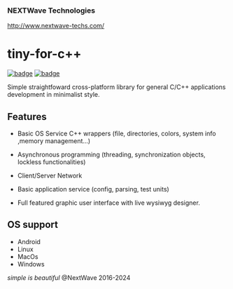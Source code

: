 ### NEXTWave Technologies
<http://www.nextwave-techs.com/>

# tiny-for-c++

[![badge](https://img.shields.io/badge/Language-C++-green)]()
[![badge](https://img.shields.io/badge/release-v3.0.beta-blue)]()

Simple straightfoward cross-platform library for general C/C++ applications development in minimalist style.

## Features

+ Basic OS Service C++ wrappers (file, directories, colors, system info ,memory management...)

+ Asynchronous programming (threading, synchronization objects, lockless functionalities)

+ Client/Server Network

+ Basic application service (config, parsing, test units)

+ Full featured graphic user interface with live wysiwyg designer.


## OS support
- Android
- Linux
- MacOs
- Windows

*simple is beautiful*
@NextWave 2016-2024